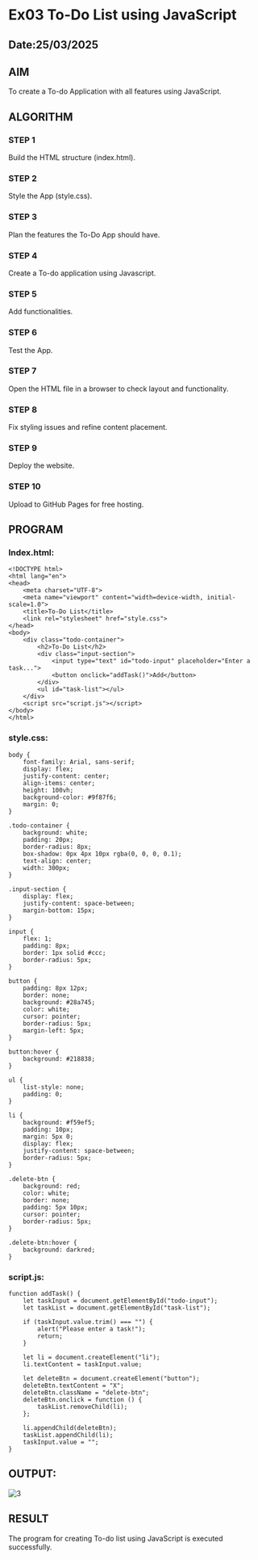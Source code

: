 # Ex03 To-Do List using JavaScript
## Date:25/03/2025

## AIM
To create a To-do Application with all features using JavaScript.

## ALGORITHM
### STEP 1
Build the HTML structure (index.html).

### STEP 2
Style the App (style.css).

### STEP 3
Plan the features the To-Do App should have.

### STEP 4
Create a To-do application using Javascript.

### STEP 5
Add functionalities.

### STEP 6
Test the App.

### STEP 7
Open the HTML file in a browser to check layout and functionality.

### STEP 8
Fix styling issues and refine content placement.

### STEP 9
Deploy the website.

### STEP 10
Upload to GitHub Pages for free hosting.

## PROGRAM

### Index.html:
```
<!DOCTYPE html>
<html lang="en">
<head>
    <meta charset="UTF-8">
    <meta name="viewport" content="width=device-width, initial-scale=1.0">
    <title>To-Do List</title>
    <link rel="stylesheet" href="style.css">
</head>
<body>
    <div class="todo-container">
        <h2>To-Do List</h2>
        <div class="input-section">
            <input type="text" id="todo-input" placeholder="Enter a task...">
            <button onclick="addTask()">Add</button>
        </div>
        <ul id="task-list"></ul>
    </div>
    <script src="script.js"></script>
</body>
</html>
```
### style.css:
```
body {
    font-family: Arial, sans-serif;
    display: flex;
    justify-content: center;
    align-items: center;
    height: 100vh;
    background-color: #9f87f6;
    margin: 0;
}

.todo-container {
    background: white;
    padding: 20px;
    border-radius: 8px;
    box-shadow: 0px 4px 10px rgba(0, 0, 0, 0.1);
    text-align: center;
    width: 300px;
}

.input-section {
    display: flex;
    justify-content: space-between;
    margin-bottom: 15px;
}

input {
    flex: 1;
    padding: 8px;
    border: 1px solid #ccc;
    border-radius: 5px;
}

button {
    padding: 8px 12px;
    border: none;
    background: #28a745;
    color: white;
    cursor: pointer;
    border-radius: 5px;
    margin-left: 5px;
}

button:hover {
    background: #218838;
}

ul {
    list-style: none;
    padding: 0;
}

li {
    background: #f59ef5;
    padding: 10px;
    margin: 5px 0;
    display: flex;
    justify-content: space-between;
    border-radius: 5px;
}

.delete-btn {
    background: red;
    color: white;
    border: none;
    padding: 5px 10px;
    cursor: pointer;
    border-radius: 5px;
}

.delete-btn:hover {
    background: darkred;
}

```
### script.js:
```
function addTask() {
    let taskInput = document.getElementById("todo-input");
    let taskList = document.getElementById("task-list");

    if (taskInput.value.trim() === "") {
        alert("Please enter a task!");
        return;
    }

    let li = document.createElement("li");
    li.textContent = taskInput.value;

    let deleteBtn = document.createElement("button");
    deleteBtn.textContent = "X";
    deleteBtn.className = "delete-btn";
    deleteBtn.onclick = function () {
        taskList.removeChild(li);
    };

    li.appendChild(deleteBtn);
    taskList.appendChild(li);
    taskInput.value = "";
}
```

## OUTPUT:

![3](https://github.com/user-attachments/assets/cb859d1c-4dae-4818-850a-8699970890c8)



## RESULT
The program for creating To-do list using JavaScript is executed successfully.
